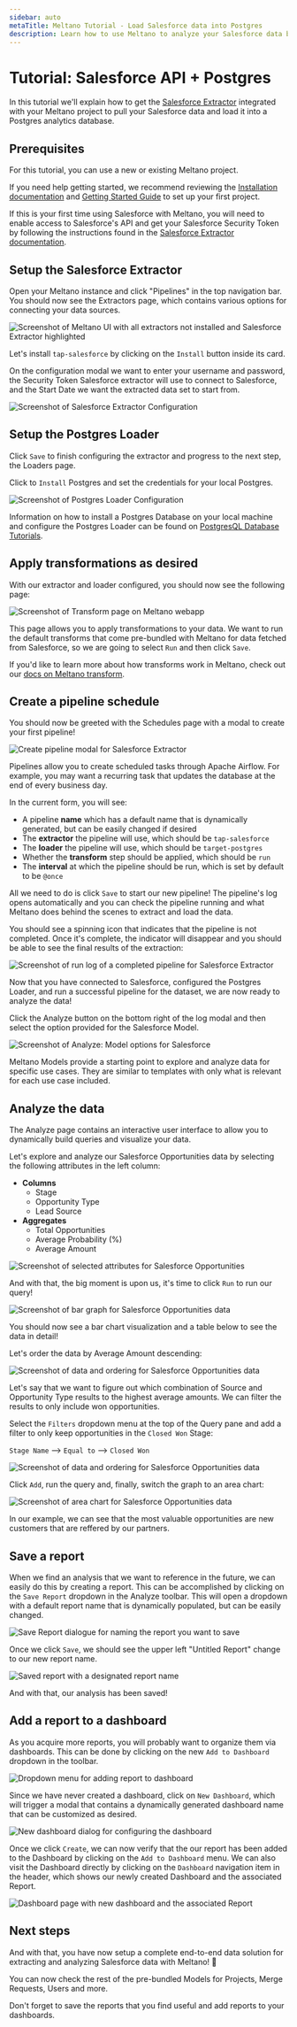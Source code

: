 ```yaml
---
sidebar: auto
metaTitle: Meltano Tutorial - Load Salesforce data into Postgres
description: Learn how to use Meltano to analyze your Salesforce data by automatically loading it into Postgres.
---
```


# Tutorial: Salesforce API + Postgres

In this tutorial we'll explain how to get the [Salesforce Extractor](https://gitlab.com/meltano/tap-salesforce) integrated with your Meltano project to pull your Salesforce data and load it into a Postgres analytics database.


## Prerequisites

For this tutorial, you can use a new or existing Meltano project. 

If you need help getting started, we recommend reviewing the [Installation documentation](/docs/installation.html) and [Getting Started Guide](/docs/getting-started.html) to set up your first project. 

If this is your first time using Salesforce with Meltano, you will need to enable access to Salesforce's API and get your Salesforce Security Token by following the instructions found in the [Salesforce Extractor documentation](/plugins/extractors/salesforce.html#salesforce-setup). 

## Setup the Salesforce Extractor

Open your Meltano instance and click "Pipelines" in the top navigation bar. You should now see the Extractors page, which contains various options for connecting your data sources.

![Screenshot of Meltano UI with all extractors not installed and Salesforce Extractor highlighted](/images/salesforce-tutorial/01-salesforce-extractor-selection.png)

Let's install `tap-salesforce` by clicking on the `Install` button inside its card. 

On the configuration modal we want to enter your username and password, the Security Token Salesforce extractor will use to connect to Salesforce, and the Start Date we want the extracted data set to start from.

![Screenshot of Salesforce Extractor Configuration](/images/salesforce-tutorial/02-salesforce-configuration.png)

## Setup the Postgres Loader

Click `Save` to finish configuring the extractor and progress to the next step, the Loaders page.

Click to `Install` Postgres and set the credentials for your local Postgres.

![Screenshot of Postgres Loader Configuration](/images/meltano-ui/target-postgres-configuration.png)

Information on how to install a Postgres Database on your local machine and configure the Postgres Loader can be found on [PostgresQL Database Tutorials](/plugins/loaders/postgres.html).

## Apply transformations as desired

With our extractor and loader configured, you should now see the following page:

![Screenshot of Transform page on Meltano webapp](/images/meltano-ui/transform-run-selected.png)

This page allows you to apply transformations to your data. We want to run the default transforms that come pre-bundled with Meltano for data fetched from Salesforce, so we are going to select `Run` and then click `Save`. 

If you'd like to learn more about how transforms work in Meltano, check out our [docs on Meltano transform](/docs/architecture.html#meltano-transform).

## Create a pipeline schedule

You should now be greeted with the Schedules page with a modal to create your first pipeline!

![Create pipeline modal for Salesforce Extractor](/images/salesforce-tutorial/03-salesforce-create-new-pipeline.png)

Pipelines allow you to create scheduled tasks through Apache Airflow. For example, you may want a recurring task that updates the database at the end of every business day.

In the current form, you will see:

- A pipeline **name** which has a default name that is dynamically generated, but can be easily changed if desired
- The **extractor** the pipeline will use, which should be `tap-salesforce`
- The **loader** the pipeline will use, which should be `target-postgres`
- Whether the **transform** step should be applied, which should be `run`
- The **interval** at which the pipeline should be run, which is set by default to be `@once`

All we need to do is click `Save` to start our new pipeline! The pipeline's log opens automatically and you can check the pipeline running and what Meltano does behind the scenes to extract and load the data. 

You should see a spinning icon that indicates that the pipeline is not completed. Once it's complete, the indicator will disappear and you should be able to see the final results of the extraction:

![Screenshot of run log of a completed pipeline for Salesforce Extractor](/images/salesforce-tutorial/04-salesforce-log-of-completed-pipeline.png)

Now that you have connected to Salesforce, configured the Postgres Loader, and run a successful pipeline for the dataset, we are now ready to analyze the data!

Click the Analyze button on the bottom right of the log modal and then select the option provided for the Salesforce Model.

![Screenshot of Analyze: Model options for Salesforce](/images/salesforce-tutorial/05-salesforce-model-selection.png)

Meltano Models provide a starting point to explore and analyze data for specific use cases. They are similar to templates with only what is relevant for each use case included.

## Analyze the data

The Analyze page contains an interactive user interface to allow you to dynamically build queries and visualize your data.

Let's explore and analyze our Salesforce Opportunities data by selecting the following attributes in the left column:

- **Columns**
  - Stage
  - Opportunity Type
  - Lead Source
- **Aggregates**
  - Total Opportunities
  - Average Probability (%)
  - Average Amount

![Screenshot of selected attributes for Salesforce Opportunities](/images/salesforce-tutorial/06-salesforce-opportunities-analyze-page-with-selected-attributes.png)

And with that, the big moment is upon us, it's time to click `Run` to run our query!

![Screenshot of bar graph for Salesforce Opportunities data](/images/salesforce-tutorial/07-salesforce-opportunities-bar-graph.png)

You should now see a bar chart visualization and a table below to see the data in detail!

Let's order the data by Average Amount descending:

![Screenshot of data and ordering for Salesforce Opportunities data](/images/salesforce-tutorial/08-salesforce-opportunities-ordering.png)

Let's say that we want to figure out which combination of Source and Opportunity Type results to the highest average amounts. We can filter the results to only include won opportunities. 

Select the `Filters` dropdown menu at the top of the Query pane and add a filter to only keep opportunities in the `Closed Won` Stage:

`Stage Name` --> `Equal to` --> `Closed Won`

![Screenshot of data and ordering for Salesforce Opportunities data](/images/salesforce-tutorial/09-salesforce-opportunities-filter.png)

Click `Add`, run the query and, finally, switch the graph to an area chart:

![Screenshot of area chart for Salesforce Opportunities data](/images/salesforce-tutorial/10-salesforce-opportunities-area-diagram.png)

In our example, we can see that the most valuable opportunities are new customers that are reffered by our partners.

## Save a report

When we find an analysis that we want to reference in the future, we can easily do this by creating a report. This can be accomplished by clicking on the `Save Report` dropdown in the Analyze toolbar. This will open a dropdown with a default report name that is dynamically populated, but can be easily changed.

![Save Report dialogue for naming the report you want to save](/images/salesforce-tutorial/11-salesforce-opportunities-save-report-dialogue.png)

Once we click `Save`, we should see the upper left "Untitled Report" change to our new report name.

![Saved report with a designated report name](/images/salesforce-tutorial/12-salesforce-opportunities-saved-report.png)

And with that, our analysis has been saved!

## Add a report to a dashboard

As you acquire more reports, you will probably want to organize them via dashboards. This can be done by clicking on the new `Add to Dashboard` dropdown in the toolbar.

![Dropdown menu for adding report to dashboard](/images/salesforce-tutorial/13-salesforce-opportunities-add-to-dashboard-dropdown.png)

Since we have never created a dashboard, click on `New Dashboard`, which will trigger a modal that contains a dynamically generated dashboard name that can be customized as desired.

![New dashboard dialog for configuring the dashboard](/images/salesforce-tutorial/14-salesforce-opportunities-new-dashboard-dialog.png)

Once we click `Create`, we can now verify that the our report has been added to the Dashboard by clicking on the `Add to Dashboard` menu. We can also visit the Dashboard directly by clicking on the `Dashboard` navigation item in the header, which shows our newly created Dashboard and the associated Report.

![Dashboard page with new dashboard and the associated Report](/images/salesforce-tutorial/15-salesforce-dashboard-page.png)

## Next steps

And with that, you have now setup a complete end-to-end data solution for extracting and analyzing Salesforce data with Meltano! 🎉

You can now check the rest of the pre-bundled Models for Projects, Merge Requests, Users and more.

Don't forget to save the reports that you find useful and add reports to your dashboards. 

